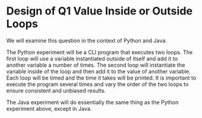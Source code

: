 # Design of Q1 Value Inside or Outside Loops

We will examine this question in the context of Python and Java. 

The Python experiment will be a CLI program that executes two loops. The first loop will use a variable instantiated outside of itself and add it to another variable a number of times. The second loop will instantiate the variable inside of the loop and then add it to the value of another variable. Each loop will be timed and the time it takes will be printed. It is important to execute the program several times and vary the order of the two loops to ensure consistent and unbiased results.

The Java experiment will do essentially the same thing as the Python experiment above, except in Java.

